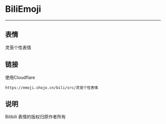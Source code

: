 # BiliEmoji
---
## 表情
灵笼个性表情
## 链接
使用Cloudflare
```
https://emoji.shojo.cn/bili/src/灵笼个性表情
```
## 说明
Bilibili 表情的版权归原作者所有
